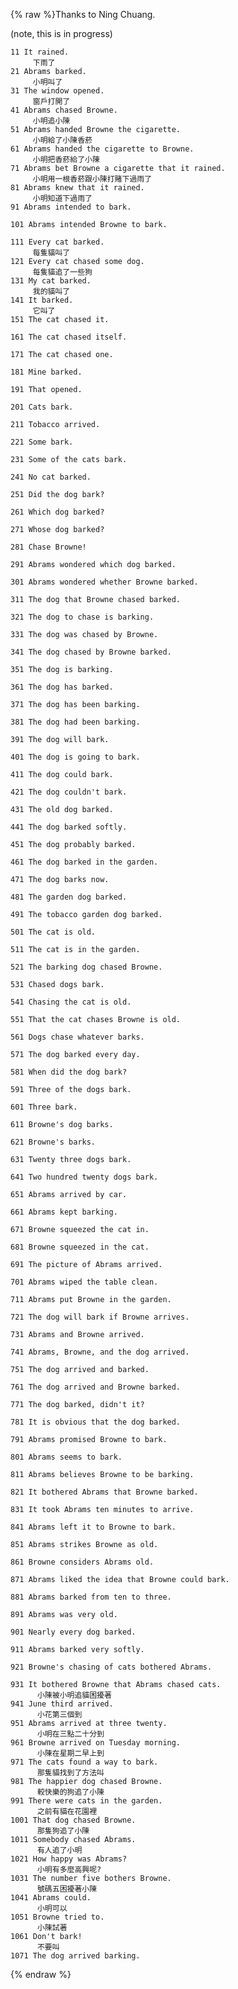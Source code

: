 {% raw %}Thanks to Ning Chuang.

(note, this is in progress)

    11 It rained.
         下雨了
    21 Abrams barked.
         小明叫了
    31 The window opened.
         窗戶打開了
    41 Abrams chased Browne.
         小明追小陳
    51 Abrams handed Browne the cigarette.
         小明給了小陳香菸
    61 Abrams handed the cigarette to Browne.
         小明把香菸給了小陳
    71 Abrams bet Browne a cigarette that it rained.
         小明用一根香菸跟小陳打賭下過雨了
    81 Abrams knew that it rained.
         小明知道下過雨了
    91 Abrams intended to bark.
    
    101 Abrams intended Browne to bark.
    
    111 Every cat barked.
         每隻貓叫了
    121 Every cat chased some dog.
         每隻貓追了一些狗
    131 My cat barked.
         我的貓叫了
    141 It barked.
         它叫了
    151 The cat chased it.
    
    161 The cat chased itself.
    
    171 The cat chased one.
    
    181 Mine barked.
    
    191 That opened.
    
    201 Cats bark.
    
    211 Tobacco arrived.
    
    221 Some bark.
    
    231 Some of the cats bark.
    
    241 No cat barked.
    
    251 Did the dog bark?
    
    261 Which dog barked?
    
    271 Whose dog barked?
    
    281 Chase Browne!
    
    291 Abrams wondered which dog barked.
    
    301 Abrams wondered whether Browne barked.
    
    311 The dog that Browne chased barked.
    
    321 The dog to chase is barking.
    
    331 The dog was chased by Browne.
    
    341 The dog chased by Browne barked.
    
    351 The dog is barking.
    
    361 The dog has barked.
    
    371 The dog has been barking.
    
    381 The dog had been barking.
    
    391 The dog will bark.
    
    401 The dog is going to bark.
    
    411 The dog could bark.
    
    421 The dog couldn't bark.
    
    431 The old dog barked.
    
    441 The dog barked softly.
    
    451 The dog probably barked.
    
    461 The dog barked in the garden.
    
    471 The dog barks now.
    
    481 The garden dog barked.
    
    491 The tobacco garden dog barked.
    
    501 The cat is old.
    
    511 The cat is in the garden.
    
    521 The barking dog chased Browne.
    
    531 Chased dogs bark.
    
    541 Chasing the cat is old.
    
    551 That the cat chases Browne is old.
    
    561 Dogs chase whatever barks.
    
    571 The dog barked every day.
    
    581 When did the dog bark?
    
    591 Three of the dogs bark.
    
    601 Three bark.
    
    611 Browne's dog barks.
    
    621 Browne's barks.
    
    631 Twenty three dogs bark.
    
    641 Two hundred twenty dogs bark.
    
    651 Abrams arrived by car.
    
    661 Abrams kept barking.
    
    671 Browne squeezed the cat in.
    
    681 Browne squeezed in the cat.
    
    691 The picture of Abrams arrived.
    
    701 Abrams wiped the table clean.
    
    711 Abrams put Browne in the garden.
    
    721 The dog will bark if Browne arrives.
    
    731 Abrams and Browne arrived.
    
    741 Abrams, Browne, and the dog arrived.
    
    751 The dog arrived and barked.
    
    761 The dog arrived and Browne barked.
    
    771 The dog barked, didn't it?
    
    781 It is obvious that the dog barked.
    
    791 Abrams promised Browne to bark.
    
    801 Abrams seems to bark.
    
    811 Abrams believes Browne to be barking.
    
    821 It bothered Abrams that Browne barked.
    
    831 It took Abrams ten minutes to arrive.
    
    841 Abrams left it to Browne to bark.
    
    851 Abrams strikes Browne as old.
    
    861 Browne considers Abrams old.
    
    871 Abrams liked the idea that Browne could bark.
    
    881 Abrams barked from ten to three.
    
    891 Abrams was very old.
    
    901 Nearly every dog barked.
    
    911 Abrams barked very softly.
    
    921 Browne's chasing of cats bothered Abrams.
    
    931 It bothered Browne that Abrams chased cats.
          小陳被小明追貓困擾著
    941 June third arrived.
          小花第三個到
    951 Abrams arrived at three twenty.
          小明在三點二十分到
    961 Browne arrived on Tuesday morning.
          小陳在星期二早上到
    971 The cats found a way to bark.
          那隻貓找到了方法叫
    981 The happier dog chased Browne.
          較快樂的狗追了小陳
    991 There were cats in the garden.
          之前有貓在花園裡
    1001 That dog chased Browne.
          那隻狗追了小陳
    1011 Somebody chased Abrams.
          有人追了小明
    1021 How happy was Abrams?
          小明有多麼高興呢?
    1031 The number five bothers Browne.
          號碼五困擾著小陳
    1041 Abrams could.
          小明可以
    1051 Browne tried to.
          小陳試著
    1061 Don't bark!
          不要叫
    1071 The dog arrived barking.
<update date omitted for speed>{% endraw %}
